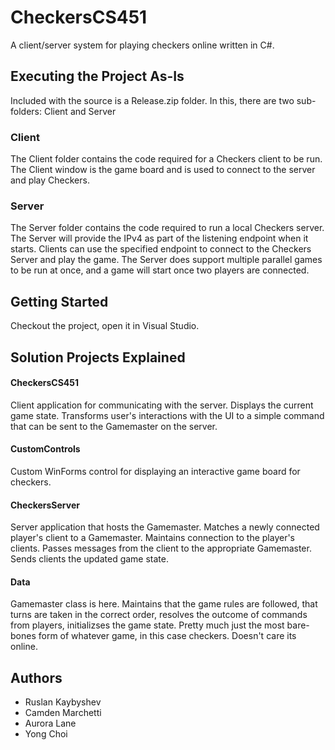 # CheckersCS451
A client/server system for playing checkers online written in C#.

## Executing the Project As-Is
Included with the source is a Release.zip folder. In this, there are two sub-folders: Client and Server

### Client
The Client folder contains the code required for a Checkers client to be run. The Client window is the game board and is used to connect to the server and play Checkers.

### Server
The Server folder contains the code required to run a local Checkers server. The Server will provide the IPv4 as part of the listening endpoint when it starts. Clients can use the specified endpoint to connect to the Checkers Server and play the game. The Server does support multiple parallel games to be run at once, and a game will start once two players are connected.

## Getting Started
Checkout the project, open it in Visual Studio.

## Solution Projects Explained
#### CheckersCS451
Client application for communicating with the server.  Displays the current game state.  Transforms user's interactions with the UI to a simple command that can be sent to the Gamemaster on the server.

#### CustomControls
Custom WinForms control for displaying an interactive game board for checkers.

#### CheckersServer
Server application that hosts the Gamemaster.  Matches a newly connected player's client to a Gamemaster.   Maintains connection to the player's clients.  Passes messages from the client to the appropriate Gamemaster.  Sends clients the updated game state.

#### Data
Gamemaster class is here.  Maintains that the game rules are followed, that turns are taken in the correct order, resolves the outcome of commands from players, initializses the game state.  Pretty much just the most bare-bones form of whatever game, in this case checkers.  Doesn't care its online.

## Authors
* Ruslan Kaybyshev
* Camden Marchetti
* Aurora Lane
* Yong Choi
